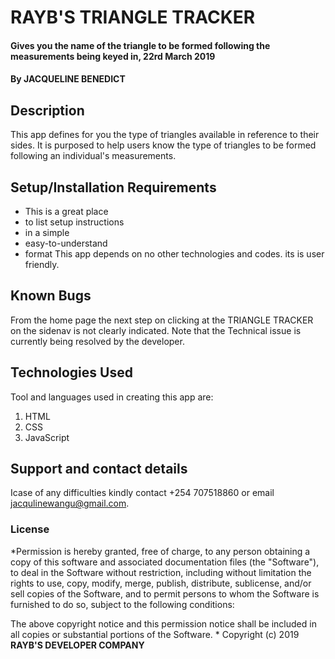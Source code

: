# RAYB'S TRIANGLE TRACKER
#### Gives you the name of the triangle to be formed following the measurements being keyed in, 22rd March 2019
#### By **JACQUELINE BENEDICT**
## Description
This app defines for you the type of triangles available in reference to their sides. It is purposed to help users know the type of triangles to be formed following an individual's measurements.
## Setup/Installation Requirements
* This is a great place
* to list setup instructions
* in a simple
* easy-to-understand
* format
This app depends on no other technologies and codes.
its is user friendly.
## Known Bugs
From the home page the next step on clicking at the TRIANGLE TRACKER on the sidenav is not clearly indicated. Note that the Technical issue is currently being resolved by the developer.
## Technologies Used
Tool and languages used in creating this app are:
1. HTML
2. CSS
3. JavaScript
## Support and contact details
Icase of any difficulties kindly contact +254 707518860 or email jacqulinewangu@gmail.com.
### License
*Permission is hereby granted, free of charge, to any person obtaining a copy
of this software and associated documentation files (the "Software"), to deal
in the Software without restriction, including without limitation the rights
to use, copy, modify, merge, publish, distribute, sublicense, and/or sell
copies of the Software, and to permit persons to whom the Software is
furnished to do so, subject to the following conditions:

The above copyright notice and this permission notice shall be included in
all copies or substantial portions of the Software.
*
Copyright (c) 2019 **RAYB'S DEVELOPER COMPANY**
